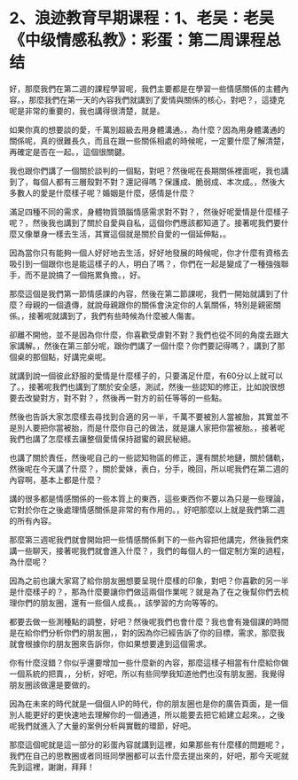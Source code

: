 # 2、浪迹教育早期课程：1、老吴：老吴《中级情感私教》：彩蛋：第二周课程总结

好，那麼我們在第二週的課程學習呢，我們主要都是在學習一些情感關係的主體內容。，那麼我們在第一天的內容我們就講到了愛情與關係的核心，對吧？，這捷克呢是非常的重要的，我也講得很清楚，就是。

如果你真的想要談的愛，千萬別超級去用身體溝通。，為什麼？因為用身體溝通的關係呢，真的很難長久，而且在跟一些關係相處的時候呢，一定要什麼了解清楚，再確定是否在一起。，這個很關鍵。

我也跟你們講了一個關於談判的一個點，對吧？然後呢在長期關係裡面呢，我也講到了，每個人都有三層殼對不對？還記得嗎？保護成、脆弱成、本次成。，然後大多數人的愛是什麼樣子呢？婚姻是什麼，感情是什麼？

滿足四種不同的需求，身體物質頭腦情感需求對不對？，然後好呢愛情是什麼樣子呢？，然後我也講到了關於自愛與自私，這個你們應該都知道了。接著呢我們要什麼又像單身一樣去生活，其實這個就是關於自愛的一個延伸點，。

因為當你只有能夠一個人好好地去生活，好好地發展的時候呢，你才什麼有資格去吸引到一個跟你也是能這樣子的人，明白了嗎？，你們在一起是變成了一種強強聯手，而不是說搞了一個拖累負擔。，好。

那麼這個是我們第一節情感課的內容，然後在第二節課呢，我們一開始就講到了什麼？母親的一個遺傳，就說母親跟你的關係會決定你的人氣關係，特別是親密關係。，接著呢就講到了，我們有些時候為什麼被人傷害。

卻離不開他，並不是因為你什麼，你喜歡受虐對不對？我們也從不同的角度去跟大家講解。，然後在第三部分呢，跟你們講了一個什麼？你們要記得嗎？，講到了那個桌的那個點，好講完桌呢。

就講到說一個彼此舒服的愛情是什麼樣子的，只要滿足什麼，有60分以上就可以了。，接著呢我們也講到了關於安全感，測試，然後一些認知的修正，比如說很想要去改變對方，對不對？，然後再一對方的前任等等的一些點。

然後也告訴大家怎麼樣去尋找到合適的另一半，千萬不要被別人當被胎，其實並不是別人要把你當被胎，而是什麼你自己的做法，就是讓人家把你當被胎。，接著呢我們也講了怎麼樣去讓整個愛情保持甜蜜的親民秘絕。

也講了關於責任，然後呢自己的一些認知物區的修正，還有關於地鏈，關於儲軌，然後呢在今天講了什麼？，關於愛妹，表白，分手，晚回，所以呢我們在第二週的內容啊，基本上都是什麼？

講的很多都是情感關係的一些本質上的東西，這些東西你不要以為只是一些理論，它對於你在之後處理情感關係是非常的有作用的。，好吧那麼以上就是我們第二週的所有內容。

那麼第三週呢我們就會開始把一些情感關係剩下的一些內容把他講完，然後我們來講一些聊天，接著呢我們就會進入什麼？，我們的每個人的一個定制方案的過程，為什麼呢？

因為之前也讓大家寫了給你朋友圈想要呈現什麼樣的印象，對吧？你喜歡的另一半是什麼樣子的？，那為什麼要讓你們做這兩個作業呢？就是為了在之後幫你們去梳理你們的朋友圈，還有一些個人成長。，該學習的方向等等的。

都要去做一些測種點的調整，好吧？然後呢我們也會什麼？我也會有幾個課的時間是在給你們分析你們的朋友圈，，對的因為你已經告訴了你的目標，需求，那麼我就會根據你的朋友圈來告訴你，你如果想要達到這個需求。

你有什麼沒錯？你似乎還要增加一些什麼新的內容，那麼這樣子相當有什麼給你做一個系統的把賣，，分析，好吧，所以有些同學我知道他們也沒有朋友圈，我覺得朋友圈該做還是要做的。

因為在未來的時代就是一個個人IP的時代，你的朋友圈也是你的廣告頁面，是一個別人能更好的更快速地去理解你的一個通道，所以能要去把它給建立起來。，之後呢我們就進入了大量的案例分析與實戰的環節，好吧。

那麼這個呢就是這一部分的彩蛋內容就講到這裡，如果那些有什麼樣的問題呢？，我們在自己的思教圈或者同班同學圈都可以去什麼去提出來的，好吧，那今天呢就先到這裡，謝謝，拜拜！

